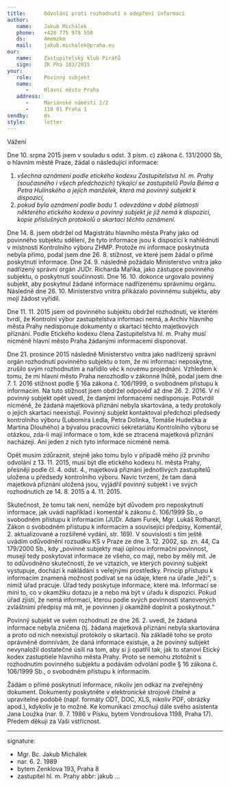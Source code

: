 ```yaml
---
title:      Odvolání proti rozhodnutí o odepření informací
author:
   name:    Jakub Michálek
   phone:   +420 775 978 550
   ds:      4memzkm
   mail:    jakub.michalek@praha.eu
our:
   name:    Zastupitelský klub Pirátů
   sign:    ZK Pha 103/2015
your:
   role:    Povinný subjekt
   name:    
      -     Hlavní město Praha
   address:
      -     Mariánské náměstí 2/2
      -     110 01 Praha 1
sendby:     ds
style:      letter
---
```


Vážení

Dne 10. srpna 2015 jsem v souladu s odst. 3 písm. c) zákona č. 131/2000 Sb, o hlavním městě Praze, žádal o následující informace:

1. *všechna oznámení podle etického kodexu Zastupitelstva hl. m. Prahy (současného i všech předchozích) týkající se zastupitelů Pavla Béma a Petra Hulínského a jejich manželek, která má povinný subjekt k dispozici,*
2. *pokud byla oznámení podle bodu 1. odevzdána v době platnosti některého etického kodexu a povinný subjekt je již nemá k dispozici, kopie příslušných protokolů o skartaci těchto oznámení.*

Dne 14. 8. jsem obdržel od Magistrátu hlavního města Prahy jako od povinného subjektu sdělení, že tyto informace jsou k dispozici k nahlédnutí v místnosti Kontrolního výboru ZHMP. Protože mi informace poskytnuta nebyla přímo, podal jsem dne 26. 8. stížnost, ve které jsem žádal o přímé poskytnutí informace. Dne 24. 9. následně požádalo Ministerstvo vnitra jako nadřízený správní orgán JUDr. Richarda Maříka, jako zástupce povinného subjektu, o poskytnutí součinnosti. Dne 16. 10. dokonce urgovalo povinný subjekt, aby poskytnul žádané informace nadřízenému správnímu orgánu. Následně dne 26. 10. Ministerstvo vnitra přikázalo povinnému subjektu, aby mojí žádost vyřídil.

Dne 11. 11. 2015 jsem od povinného subjektu obdržel rozhodnutí, ve kterém tvrdí, že Kontrolní výbor zastupitelstva informaci nemá, a Archiv hlavního města Prahy nedisponuje dokumenty o skartaci těchto majetkových přiznání. Podle Etického kodexu člena Zastupitelstva hl. m. Prahy musí nicméně hlavní město Praha žádanými informacemi disponovat. 

Dne 21. prosince 2015 následně Ministerstvo vnitra jako nadřízený správní orgán rozhodnutí povinného subjektu o tom, že mi informaci neposkytne, zrušilo svým rozhodnutím a nařídilo věc k novému projednání. Vzhledem k tomu, že mi hlavní město Praha nerozhodlo v zákonné lhůtě, podal jsem dne 7. 1. 2016 stížnost podle § 16a zákona č. 106/1999, o svobodném přístupu k informacím. Na tuto stížnost jsem obdržel odpověď až dne 26. 2. 2016. V ní povinný subjekt opět uvedl, že danými informacemi nedisponuje. Potvrdil nicméně, že žádaná majetková přiznání nebyla skartována, a tedy protokoly o jejich skartaci neexistují. Povinný subjekt kontaktoval předchozí předsedy kontrolního výboru (Lubomíra Ledla, Petra Dolínka, Tomáše Hudečka a Martina Dlouhého) a bývalou pracovnici sekretariátu Kontrolního výboru se otázkou, zda-li mají informace o tom, kde se ztracená majetková přiznání nacházejí. Ani jeden z nich tyto informace nicméně nemá. 

Opět musím zdůraznit, stejně jako tomu bylo v případě mého již prvního odvolání z 13. 11. 2015, musí být dle etického kodexu hl. města Prahy, přesněji podle čl. 4. odst. 4., majetková přiznání jednotlivých zastupitelů uložena u předsedy kontrolního výboru. Navíc tvrzení, že tam daná majetková přiznání uložená jsou, vyjádřil povinný subjekt i ve svých rozhodnutích ze 14. 8. 2015 a 4. 11. 2015. 

Skutečnost, že tomu tak není, nemůže být důvodem pro neposkytnutí informace, jak uvádí například i komentář k zákonu č. 106/1999 Sb., o svobodném přístupu k informacím (JUDr. Adam Furek, Mgr. Lukáš Rothanzl, Zákon o svobodném přístupu k informacím a související předpisy, Komentář, 2. aktualizované a rozšířené vydání, str. 169). V souvislosti s tím ještě uvádím odůvodnění rozsudku KS v Praze ze dne 3. 12. 2002, sp. zn. 44, Ca 179/2000 Sb., kdy „povinné subjekty mají úplnou informační povinnost, musejí tedy poskytovat informace ze všeho, co mají, nebo by měly mít. Je to odůvodněno skutečností, že ve vztazích, ve kterých povinný subjekt vystupuje, dochází k nakládání s veřejnými prostředky. Princip přístupu k informacím znamená možnost podívat se na údaje, které na úřade „leží“, s nimiž úřad pracuje. Úřad tedy poskytuje informace, které má. Informací se míní to, co v okamžiku dotazu je a nebo má být v úřadu k dispozici. Pokud úřad zjistí, že nemá informaci, kterou podle svých povinností stanovených zvláštními předpisy má mít, je povinnen ji okamžitě doplnit a poskytnout.“ 

Povinný subjekt ve svém rozhodnutí ze dne 26. 2. uvedl, že žádaná informace nebyla zničena (tj. žádaná majetková přiznání nebyla skartována a proto od nich neexistují protokoly o skartaci). Na základě toho se proto oprávněně domnívám, že daná informace existuje, a že povinný subjekt nevynaložil dostatečné úsilí na tom, aby si ji opatřil tak, jak to stanoví Etický kodex zastuptiele hlavního města Prahy. Proto se nemohu ztotožnit s rozhodnutím povinného subjektu a podávám odvolání podle § 16 zákona č. 106/1999 Sb., o svobodném přístupu k informacím.

Žádám o přímé poskytnutí informace, nikoliv jen odkaz na zveřejněný dokument. Dokumenty poskytněte v elektronické strojově čitelné a upravitelné podobě (např. formáty ODT, DOC, XLS, nikoliv PDF, obrázky apod.), kdykoliv je to možné. Ke komunikaci zmocňuji dále svého asistenta Jana Loužka (nar. 9. 7. 1986 v Písku, bytem Vondroušova 1198, Praha 17). Předem děkuji za Vaši vstřícnost. 

---
signature:
  - Mgr. Bc. Jakub Michálek
  - nar. 6. 2. 1989
  - bytem Zenklova 193, Praha 8
  - zastupitel hl. m. Prahy
abbr:       jakub
...

